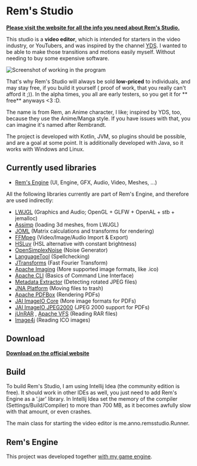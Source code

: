 # Rem's Studio <!-- 's is correct, because it's owned; I thought it may be only for abbreviations of is -->

**[Please visit the website for all the info you need about Rem's Studio.](https://remsstudio.phychi.com)**

This studio is a **video editor**, which is intended for starters in the video industry, or YouTubers, and was inspired
by the channel [YDS](https://www.youtube.com/user/YutsuraidanceStudios). I wanted to be able to make those transitions
and motions easily myself. Without needing to buy some expensive software.

![Screenshot of working in the program](https://remsstudio.phychi.com/img/mask%20gs%20add%20to%20ron.png)

That's why Rem's Studio will always be sold **low-priced** to individuals, and may stay free, if you build it yourself (
proof of work, that you really can't afford it ;)). In the alpha times, you all are early testers, so you get it for **
free** anyways <3 :D.

The name is from Rem, an Anime character, I like; inspired by YDS, too, because they use the Anime/Manga style. If you
have issues with that, you can imagine it's named after Rembrandt.

The project is developed with Kotlin, JVM, so plugins should be possible, and are a goal at some point. It is
additionally developed with Java, so it works with Windows and Linux.

## Currently used libraries

* [Rem's Engine](https://github.com/AntonioNoack/RemsStudio) (UI, Engine, GFX, Audio, Video, Meshes, ...)

All the following libraries currently are part of Rem's Engine, and therefore are used indirectly:

* [LWJGL](https://www.lwjgl.org/) (Graphics and Audio; OpenGL + GLFW + OpenAL + stb + jemalloc)
* [Assimp](https://github.com/assimp/assimp) (loading 3d meshes, from LWJGL)
* [JOML](https://github.com/JOML-CI/JOML) (Matrix calculations and transforms for rendering)
* [FFMpeg](https://ffmpeg.org/) (Video/Image/Audio Import & Export)
* [HSLuv](https://github.com/hsluv/hsluv-java) (HSL alternative with constant brightness)
* [OpenSimplexNoise](https://gist.github.com/KdotJPG/b1270127455a94ac5d19) (Noise Generator)
* [LanguageTool](https://languagetool.org/) (Spellchecking)
* [JTransforms](https://sites.google.com/site/piotrwendykier/software/jtransforms) (Fast Fourier Transform)
* [Apache Imaging](https://commons.apache.org/proper/commons-imaging/) (More supported image formats, like .ico)
* [Apache CLI](https://commons.apache.org/proper/commons-cli/) (Basics of Command Line Interface)
* [Metadata Extractor](https://github.com/drewnoakes/metadata-extractor) (Detecting rotated JPEG files)
* [JNA Platform](https://github.com/java-native-access/jna) (Moving files to trash)
* [Apache PDFBox](https://pdfbox.apache.org/) (Rendering PDFs)
* [JAI ImageIO Core](https://github.com/jai-imageio/jai-imageio-core) (More image formats for PDFs)
* [JAI ImageIO JPEG2000](https://github.com/jai-imageio/jai-imageio-jpeg2000) (JPEG 2000 support for PDFs)
* [jUnRAR](https://github.com/edmund-wagner/junrar)
  , [Apache VFS](https://search.maven.org/artifact/org.apache.commons/commons-vfs2/2.8.0/jar) (Reading RAR files)
* [Image4j](https://github.com/imcdonagh/image4j) (Reading ICO images)

<!-- * [jGLTF](https://github.com/AntonioNoack/jGLTF) (jGLTF for glTF files, modified), included, but only used for their PBR shader -->
<!-- * [Caliko](https://github.com/FedUni/caliko) (FABRIK IK), not yet actively used -->

## Download

**[Download on the official website](https://remsstudio.phychi.com/?s=download)**

## Build

To build Rem's Studio, I am using Intellij Idea (the community edition is free). It should work in other IDEs as well,
you just need to add Rem's Engine as a '.jar' library. In Intellij Idea set the memory of the compiler (Settings/Build/Compiler) to more
than 700 MB, as it becomes awfully slow with that amount, or even crashes.

The main class for starting the video editor is me.anno.remsstudio.Runner.

## Rem's Engine

This project was developed together
[with my game engine](https://github.com/AntonioNoack/RemsEngine).


<!--
## Supported Formats (Import)

### Images:
- png
- jpg 
- jpeg2000
- ico
- bmp
- psd
- hdr
- tga

- (very basic support: svg)

### Videos:
- mp4
- flv
- practically everything else from FFMPEG

### Audio:
- mp3
- wav
- practically everything else from FFMPEG

### 3D Meshes: 
- obj/mtl
- fbx
- dae
- gltf/glb
- md2
- md5mesh
- vox

### Documents
- pdf

### Containers
- zip
- rar
- 7z
- tar.gz
- unity packages xD

-->

